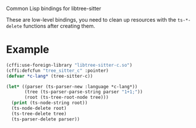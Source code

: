 Common Lisp bindings for libtree-sitter

These are low-level bindings, you need to clean up resources with the `ts-*-delete` functions after creating them.

# Example

```lisp
(cffi:use-foreign-library "libtree-sitter-c.so")
(cffi:defcfun "tree_sitter_c" :pointer)
(defvar *c-lang* (tree-sitter-c))

(let* ((parser (ts-parser-new :language *c-lang*))
       (tree (ts-parser-parse-string parser "1+1;"))
       (root (ts-tree-root-node tree)))
  (print (ts-node-string root))
  (ts-node-delete root)
  (ts-tree-delete tree)
  (ts-parser-delete parser))
```
